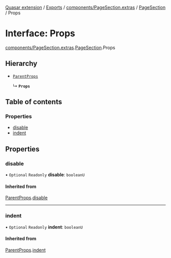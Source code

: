 [Quasar extension](../index.md) / [Exports](../modules.md) / [components/PageSection.extras](../modules/components_PageSection_extras.md) / [PageSection](../modules/components_PageSection_extras.PageSection.md) / Props

# Interface: Props

[components/PageSection.extras](../modules/components_PageSection_extras.md).[PageSection](../modules/components_PageSection_extras.PageSection.md).Props

## Hierarchy

- [`ParentProps`](components_PageSection_extras.PageSection.ParentProps.md)

  ↳ **`Props`**

## Table of contents

### Properties

- [disable](components_PageSection_extras.PageSection.Props.md#disable)
- [indent](components_PageSection_extras.PageSection.Props.md#indent)

## Properties

### disable

• `Optional` `Readonly` **disable**: `booleanU`

#### Inherited from

[ParentProps](components_PageSection_extras.PageSection.ParentProps.md).[disable](components_PageSection_extras.PageSection.ParentProps.md#disable)

___

### indent

• `Optional` `Readonly` **indent**: `booleanU`

#### Inherited from

[ParentProps](components_PageSection_extras.PageSection.ParentProps.md).[indent](components_PageSection_extras.PageSection.ParentProps.md#indent)
